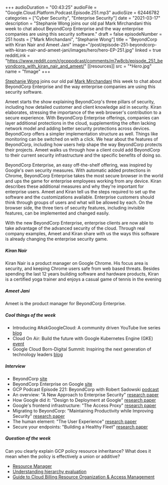 +++
audioDuration = "00:43:25"
audioFile = "Google.Cloud.Platform.Podcast.Episode.251.mp3"
audioSize = 62446782
categories = ["Cyber Security", "Enterprise Security"]
date = "2021-03-17"
description = "Stephanie Wong joins our old pal Mark Mirchandani this week to chat about BeyondCorp Enterprise and the way enterprise companies are using this security software."
draft = false
episodeNumber = 251
hosts = ["Mark Mirchandani", "Stephanie Wong"]
title = "BeyondCorp with Kiran Nair and Ameet Jani"
image="/post/episode-251-beyondcorp-with-kiran-nair-and-ameet-jani/images/hero/hero-EP-251.jpg"
linked = true
redditLink = "https://www.reddit.com/r/gcppodcast/comments/m7w8cb/episode_251_beyondcorp_with_kiran_nair_and_ameet/"
[[resources]]
  src = "**Hero*.jpg"
  name = "fimage"
+++

[Stephanie Wong](https://twitter.com/stephr_wong) joins our old pal [Mark Mirchandani](https://twitter.com/markmirch) this week to chat about BeyondCorp Enterprise and the way enterprise companies are using this security software. 

Ameet starts the show explaining BeyondCorp's three pillars of security, including how detailed customer and client knowledge aid in security. Kiran elaborates, stressing the importance of the web browser's contribution to a secure experience. With BeyondCorp Enterprise offerings, companies can layer additional protections in the cloud, supplementing the often lacking network model and adding better security protections across devices. BeyondCorp offers a simpler implementation structure as well. Things like monitoring can be switched on with a click. We hear about the features of BeyondCorp, including how users help shape the way BeyondCorp protects their projects. Ameet walks us through how a client could add BeyondCorp to their current security infrastructure and the specific benefits of doing so. 

BeyondCorp Enterprise, an easy off-the-shelf offering, was inspired by Google's own security measures. With automatic added protections in Chrome, BeyondCorp Enterprise takes the most secure browser in the world and ups the game for enterprise employees working from any device. Kiran describes these additional measures and why they're important for enterprise users.  Ameet and Kiran tell us the steps required to set up the software and the customizations available. Enterprise customers should think through groups of users and what will be allowed by each. On the browser side, the three tiers of security features, including invisible features, can be implemented and changed easily.

With the new BeyondCorp Enterprise, enterprise clients are now able to take advantage of the advanced security of the cloud. Through real company examples, Ameet and Kiran share with us the ways this software is already changing the enterprise security game. 

##### Kiran Nair

Kiran Nair is a product manager on Google Chrome. His focus area is security, and keeping Chrome users safe from web based threats. Besides spending the last 12 years building software and hardware products, Kiran is a certified yoga trainer and enjoys a casual game of tennis in the evening

##### Ameet Jani

Ameet is the product manager for BeyondCorp Enterprise.

##### Cool things of the week

* Introducing #AskGoogleCloud: A community driven YouTube live series [blog](https://cloud.google.com/blog/topics/developers-practitioners/introducing-askgooglecloud-community-driven-youtube-live-series)
* Cloud On Air: Build the future with Google Kubernetes Engine (GKE) [event](https://cloudonair.withgoogle.com/events/build-with-gke/register?after-register=%2Fevents%2Fbuild-with-gke%2Fwatch%3Ftalk%3Dsession-1)
* Google Cloud Born-Digital Summit: Inspiring the next generation of technology leaders [blog](https://cloud.google.com/blog/topics/events/announcing-the-google-cloud-born-digital-summit)

##### Interview

* BeyondCorp [site](https://www.beyondcorp.com)
* BeyondCorp Enterprise on Google [site](https://cloud.google.com/beyondcorp-enterprise)
* GCP Podcast Episode 221: BeyondCorp with Robert Sadowski [podcast](https://www.gcppodcast.com/post/episode-221-beyondcorp-with-robert-sadowski/)
* An overview: "A New Approach to Enterprise Security" [research paper](https://research.google/pubs/pub43231/)
* How Google did it: "Design to Deployment at Google" [research paper](https://research.google/pubs/pub44860/)
* Google's frontend infrastructure: "The Access Proxy" [research paper](https://research.google/pubs/pub45728/)
* Migrating to BeyondCorp: "Maintaining Productivity while Improving Security" [research paper](https://research.google/pubs/pub46134/)
* The human element: "The User Experience" [research paper](https://research.google/pubs/pub46366/)
* Secure your endpoints: "Building a Healthy Fleet" [research paper](https://research.google/pubs/pub47356/)

##### Question of the week

Can you clearly explain GCP policy resource inheritance? What does it mean when the policy is effectively a union or additive? 

* [Resource Manager](https://cloud.google.com/resource-manager) 
* [Understanding hierarchy evaluation](https://cloud.google.com/resource-manager/docs/organization-policy/understanding-hierarchy)
* [Guide to Cloud Billing Resource Organization & Access Management](https://cloud.google.com/billing/docs/onboarding-checklist)


 






